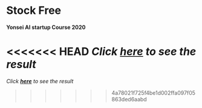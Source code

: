 # Stock Free

**Yonsei AI startup Course 2020**

<<<<<<< HEAD
_Click **[here](https://master.d2on7hn5cuveib.amplifyapp.com/#/)** to see the result_
=======
*Click **[here](https://master.d2on7hn5cuveib.amplifyapp.com/#/)** to see the result*
>>>>>>> 4a78021f725f4be1d002ffa097f05863ded6aabd
